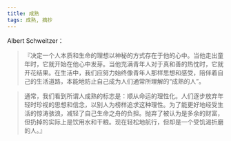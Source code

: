 ```yaml
---
title: 成熟
tags: 成熟, 摘抄
---
```



Albert Schweitzer：

> 『决定一个人本质和生命的理想以神秘的方式存在于他的心中。当他走出童年时，它就开始在他心中发芽。当他充满青年人对于真和善的热忱时，它就开花结果。在生活中，我们应努力始终像青年人那样思想和感受，陪伴着自己的生活道路，本能地防止自己成为人们通常所理解的“成熟的人”。

> 通常，我们看到所谓人成熟的标志是：顺从命运的理性化。人们逐步放弃年轻时珍视的思想和信念，以别人为榜样追求这种理性。为了能更好地经受生活的惊涛骇浪，减轻了自己生命之舟的负担。抛弃了被认为是多余的财富，但扔掉的实际上是饮用水和干粮。现在轻松地航行，但却是一个受饥渴折磨的人。』
